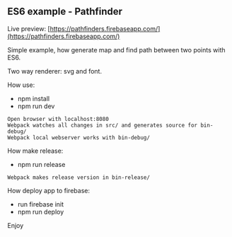 ## ES6 example - Pathfinder
Live preview: [https://pathfinders.firebaseapp.com/](https://pathfinders.firebaseapp.com/)

Simple example, how generate map and find path between two points with ES6.

Two way renderer: svg and font.

How use:
* npm install
* npm run dev
```
Open browser with localhost:8080
Webpack watches all changes in src/ and generates source for bin-debug/
Webpack local webserver works with bin-debug/
```
How make release:
* npm run release
```
Webpack makes release version in bin-release/
```
How deploy app to firebase:
* run firebase init
* npm run deploy

Enjoy
